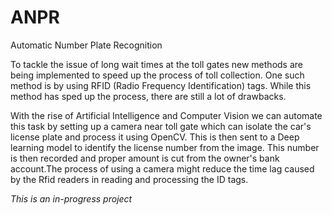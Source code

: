 # ANPR
Automatic Number Plate Recognition 

To tackle the issue of long wait times at the toll gates new methods are being implemented to speed up the process of toll collection. One such method is by using RFID (Radio Frequency Identification) tags. While this method has sped up the process, there are still a lot of drawbacks.

With the rise of Artificial Intelligence and Computer Vision we can automate this task by setting up a camera near toll gate which can isolate the car's license plate and process it using OpenCV. This is then sent to a Deep learning model to identify the license number from the image. This number is then recorded and proper amount is cut from the owner's bank account.The process of using a camera might reduce the time lag caused by the Rfid readers in reading and processing the ID tags.

*This is an in-progress project*
